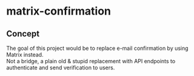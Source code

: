 # matrix-confirmation

## Concept

The goal of this project would be to replace e-mail confirmation by using Matrix instead.  
Not a bridge, a plain old & stupid replacement with API endpoints to authenticate and send verification to users.
